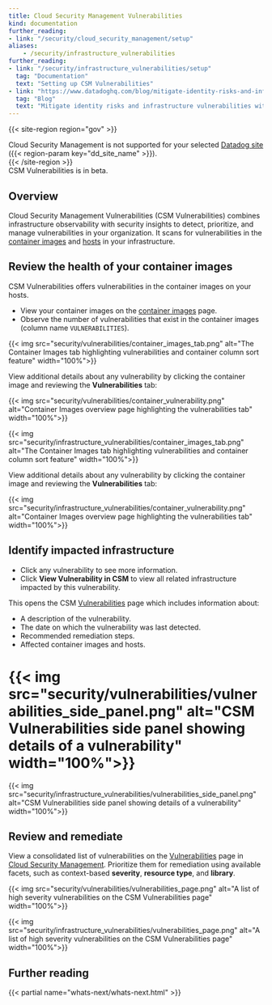 ```yaml
---
title: Cloud Security Management Vulnerabilities
kind: documentation
further_reading:
- link: "/security/cloud_security_management/setup"
aliases:
    - /security/infrastructure_vulnerabilities
further_reading:
- link: "/security/infrastructure_vulnerabilities/setup"
  tag: "Documentation"
  text: "Setting up CSM Vulnerabilities"
- link: "https://www.datadoghq.com/blog/mitigate-identity-risks-and-infrastructure-vulnerabilities-with-datadog/"
  tag: "Blog"
  text: "Mitigate identity risks and infrastructure vulnerabilities with Datadog Cloud Security Management"
---
```


{{< site-region region="gov" >}}
<div class="alert alert-warning">Cloud Security Management is not supported for your selected <a href="/getting_started/site">Datadog site</a> ({{< region-param key="dd_site_name" >}}).</div>
{{< /site-region >}}

<div class="alert alert-info">CSM Vulnerabilities is in beta.</div>

## Overview

Cloud Security Management Vulnerabilities (CSM Vulnerabilities) combines infrastructure observability with security insights to detect, prioritize, and manage vulnerabilities in your organization. It scans for vulnerabilities in the [container images][2] and [hosts][4] in your infrastructure.

## Review the health of your container images
CSM Vulnerabilities offers vulnerabilities in the container images on your hosts.

- View your container images on the [container images][2] page. 
- Observe the number of vulnerabilities that exist in the container images (column name `VULNERABILITIES`).

{{< img src="security/vulnerabilities/container_images_tab.png" alt="The Container Images tab highlighting vulnerabilities and container column sort feature" width="100%">}}

View additional details about any vulnerability by clicking the container image and reviewing the **Vulnerabilities** tab:

{{< img src="security/vulnerabilities/container_vulnerability.png" alt="Container Images overview page highlighting the vulnerabilities tab" width="100%">}}

{{< img src="security/infrastructure_vulnerabilities/container_images_tab.png" alt="The Container Images tab highlighting vulnerabilities and container column sort feature" width="100%">}}

View additional details about any vulnerability by clicking the container image and reviewing the **Vulnerabilities** tab:

{{< img src="security/infrastructure_vulnerabilities/container_vulnerability.png" alt="Container Images overview page highlighting the vulnerabilities tab" width="100%">}}

## Identify impacted infrastructure

- Click any vulnerability to see more information. 
- Click **View Vulnerability in CSM** to view all related infrastructure impacted by this vulnerability.

This opens the CSM [Vulnerabilities][1] page which includes information about: 

- A description of the vulnerability.
- The date on which the vulnerability was last detected.
- Recommended remediation steps.
- Affected container images and hosts.


{{< img src="security/vulnerabilities/vulnerabilities_side_panel.png" alt="CSM Vulnerabilities side panel showing details of a vulnerability" width="100%">}}
=======
{{< img src="security/infrastructure_vulnerabilities/vulnerabilities_side_panel.png" alt="CSM Vulnerabilities side panel showing details of a vulnerability" width="100%">}}


## Review and remediate

View a consolidated list of vulnerabilities on the [Vulnerabilities][1] page in [Cloud Security Management][3]. Prioritize them for remediation using available facets, such as context-based **severity**, **resource type**, and **library**.


{{< img src="security/vulnerabilities/vulnerabilities_page.png" alt="A list of high severity vulnerabilities on the CSM Vulnerabilities page" width="100%">}}

{{< img src="security/infrastructure_vulnerabilities/vulnerabilities_page.png" alt="A list of high severity vulnerabilities on the CSM Vulnerabilities page" width="100%">}}


[1]: https://app.datadoghq.com/security/infra-vulnerability
[2]: https://app.datadoghq.com/containers/images
[3]: https://app.datadoghq.com/security/csm
[4]: https://app.datadoghq.com/security/infra-vulnerability?query=asset_type%3AHost&group=none

## Further reading

{{< partial name="whats-next/whats-next.html" >}}
